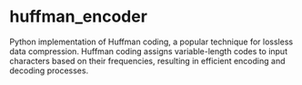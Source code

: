 # huffman_encoder
Python implementation of Huffman coding, a popular technique for lossless data compression. Huffman coding assigns variable-length codes to input characters based on their frequencies, resulting in efficient encoding and decoding processes.
